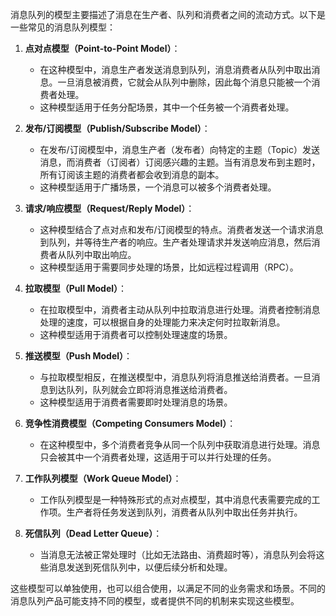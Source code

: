 消息队列的模型主要描述了消息在生产者、队列和消费者之间的流动方式。以下是一些常见的消息队列模型：

1. **点对点模型（Point-to-Point Model）**：
   - 在这种模型中，消息生产者发送消息到队列，消息消费者从队列中取出消息。一旦消息被消费，它就会从队列中删除，因此每个消息只能被一个消费者处理。
   - 这种模型适用于任务分配场景，其中一个任务被一个消费者处理。

2. **发布/订阅模型（Publish/Subscribe Model）**：
   - 在发布/订阅模型中，消息生产者（发布者）向特定的主题（Topic）发送消息，而消费者（订阅者）订阅感兴趣的主题。当有消息发布到主题时，所有订阅该主题的消费者都会收到消息的副本。
   - 这种模型适用于广播场景，一个消息可以被多个消费者处理。

3. **请求/响应模型（Request/Reply Model）**：
   - 这种模型结合了点对点和发布/订阅模型的特点。消费者发送一个请求消息到队列，并等待生产者的响应。生产者处理请求并发送响应消息，然后消费者从队列中取出响应。
   - 这种模型适用于需要同步处理的场景，比如远程过程调用（RPC）。

4. **拉取模型（Pull Model）**：
   - 在拉取模型中，消费者主动从队列中拉取消息进行处理。消费者控制消息处理的速度，可以根据自身的处理能力来决定何时拉取新消息。
   - 这种模型适用于消费者可以控制处理速度的场景。

5. **推送模型（Push Model）**：
   - 与拉取模型相反，在推送模型中，消息队列将消息推送给消费者。一旦消息到达队列，队列就会立即将消息推送给消费者。
   - 这种模型适用于消费者需要即时处理消息的场景。

6. **竞争性消费模型（Competing Consumers Model）**：
   - 在这种模型中，多个消费者竞争从同一个队列中获取消息进行处理。消息只会被其中一个消费者处理，这适用于可以并行处理的任务。

7. **工作队列模型（Work Queue Model）**：
   - 工作队列模型是一种特殊形式的点对点模型，其中消息代表需要完成的工作项。生产者将任务发送到队列，消费者从队列中取出任务并执行。

8. **死信队列（Dead Letter Queue）**：
   - 当消息无法被正常处理时（比如无法路由、消费超时等），消息队列会将这些消息发送到死信队列中，以便后续分析和处理。

这些模型可以单独使用，也可以组合使用，以满足不同的业务需求和场景。不同的消息队列产品可能支持不同的模型，或者提供不同的机制来实现这些模型。
